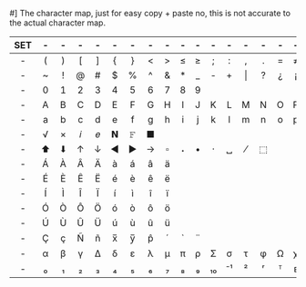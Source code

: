 #] The character map, just for easy copy + paste
no, this is not accurate to the actual character map.



| SET | - | - | - | - | - | - | - | - | - | - | - | - | - | - | - | - | - | - | - | - | - | - | - | - | - | - | - | - | - |
|:---:|:-:|:-:|:-:|:-:|:-:|:-:|:-:|:-:|:-:|:-:|:-:|:-:|:-:|:-:|:-:|:-:|:-:|:-:|:-:|:-:|:-:|:-:|:-:|:-:|:-:|:-:|:-:|:-:|:-:|
|  -  | ( | ) | [ | ] | { | } | < | > | ≤ | ≥ | ; | : | , | . | = | ≠ | / | \ | ' | " |
|  -  | ~ | ! | @ | # | $ | % | ^ | & | * | _ | - | + |\| | ? | ¿ | ¡ | ⁻ | … |
|  -  | 0 | 1 | 2 | 3 | 4 | 5 | 6 | 7 | 8 | 9 |  
|  -  | A | B | C | D | E | F | G | H | I | J | K | L | M | N | O | P | Q | R | S | T | U | V | W | X | Y | Z |
|  -  | a | b | c | d | e | f | g | h | i | j | k | l | m | n | o | p | q | r | s | t | u | v | w | x | y | z | 
|  -  | √ | × | 𝑖 | 𝑒 | 𝗡 | 𝙵 | ■ | 
|  -  | ⬆ | ⬇ | ↑ | ↓ | ◀ | ▶ | → | ▫︎ | ˖ | • | · | ␣ | ⁄ | ⬚ | 
|  -  | Á | À | Â | Ä | à | á | â | ä |
|  -  | É | È | Ê | Ë | é | è | ê | ë |
|  -  | Í | Ì | Î | Ï | í | ì | î | ï |
|  -  | Ó | Ò | Ô | Ö | ó | ò | ô | ö | 
|  -  | Ú | Ù | Û | Ü | ú | ù | û | ü |
|  -  | Ç | ç | Ñ | ñ | x̅ | y̅ | p̂ | ´ | ` | ¨ |
|  -  | α | β | γ | Δ | δ | ε | λ | μ | π | ρ | Σ | σ | τ | φ | Ω | χ | ß | Θ |
|  -  | ₀ | ₁ | ₂ | ₃ | ₄ | ₅ | ₆ | ₇ | ₈ | ₉ | ₁₀ | ⁻¹ | ² | ʳ | ᵀ | ᴇ | ∟ | ˣ |

